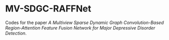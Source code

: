 # MV-SDGC-RAFFNet

Codes for the paper *A Multiview Sparse Dynamic Graph Convolution-Based Region-Attention Feature Fusion Network for Major Depressive Disorder Detection*.
